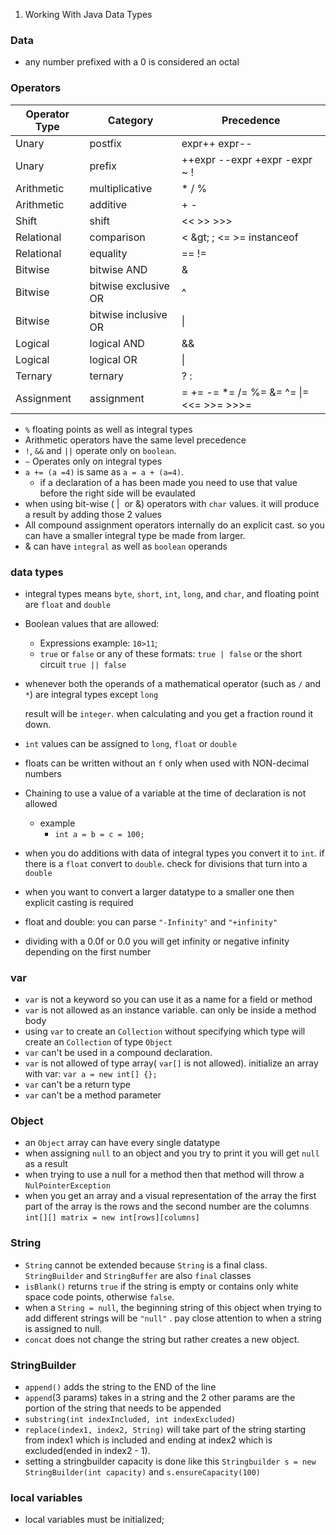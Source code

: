 1. Working With Java Data Types

### Data

- any number prefixed with a 0 is considered an octal

### Operators

| Operator Type | Category | Precedence |
| --- | --- | --- |
| Unary | postfix | expr++ expr-- |
| Unary | prefix | ++expr --expr +expr -expr ~ ! |
| Arithmetic | multiplicative | \* / % |
| Arithmetic | additive | \+ - |
| Shift | shift | &lt;< &gt;\> >>> |
| Relational | comparison | &lt; \&gt; ; &lt;= &gt;= instanceof |
| Relational | equality | == != |
| Bitwise | bitwise AND | &   |
| Bitwise | bitwise exclusive OR | ^   |
| Bitwise | bitwise inclusive OR | \|  |
| Logical | logical AND | &&  |
| Logical | logical OR | \|  |
| Ternary | ternary | ? : |
| Assignment | assignment | = += -= *= /= %= &= ^= \|= &lt;<= &gt;>= >>>= |

- `%` floating points as well as integral types
- Arithmetic operators have the same level precedence
- `!`, `&&` and `||` operate only on `boolean`.
- `~` Operates only on integral types
- `a += (a =4)` is same as `a = a + (a=4)`.
    - if a declaration of a has been made you need to use that value before the right side will be evaulated
- when using bit-wise ( |  or &) operators with `char` values. it will produce a result by adding those 2 values
- All compound assignment operators internally do an explicit cast. so you can have a smaller integral type be made from larger.
- & can have `integral` as well as `boolean` operands

### data types

- integral types means `byte`, `short`, `int`, `long`, and `char`, and floating point are `float` and `double`
    
- Boolean values that are allowed:
    
    - Expressions example: `10>11`;
    - `true` or `false` or any of these formats: `true | false` or the short circuit `true || false`
- whenever both the operands of a mathematical operator (such as `/` and `*`) are integral types except `long`
    
    result will be `integer`. when calculating and you get a fraction round it down.
    
- `int` values can be assigned to `long`, `float` or `double`
    
- floats can be written without an `f` only when used with NON-decimal numbers
    
- Chaining to use a value of a variable at the time of declaration is not allowed
    
    - example
        - `int a = b = c = 100;`
- when you do additions with data of integral types you convert it to `int`. if there is a `float` convert to `double`. check for divisions that turn into a `double`
    
- when you want to convert a larger datatype to a smaller one then explicit casting is required
    
- float and double: you can parse `"-Infinity"` and `"+infinity"`
    
- dividing with a 0.0f or 0.0 you will get infinity or negative infinity depending on the first number

### var

- `var` is not a keyword so you can use it as a name for a field or method
- `var` is not allowed as an instance variable. can only be inside a method body
- using `var` to create an `Collection` without specifying which type will create an `Collection` of type `Object`
- `var` can't be used in a compound declaration.
- `var` is not allowed of type array( `var[]` is not allowed). initialize an array with var: `var a = new int[] {};`
- `var` can't be a return type
- `var` can't be a method parameter

### Object

- an `Object` array can have every single datatype
- when assigning `null` to an object and you try to print it you will get `null` as a result
- when trying to use a null for a method then that method will throw a `NulPointerException`
- when you get an array and a visual representation of the array the first part of the array is the rows and the second number are the columns `int[][] matrix = new int[rows][columns]`

### String

- `String` cannot be extended because `String` is a final class. `StringBuilder` and `StringBuffer` are also `final` classes
- `isBlank()` returns `true` if the string is empty or contains only white space code points, otherwise `false`.
- when a `String = null`, the beginning string of this object when trying to add different strings will be `"null"` . pay close attention to when a string is assigned to null.
- `concat` does not change the string but rather creates a new object.

### StringBuilder

- `append()` adds the string to the END of the line
- `append`(3 params) takes in a string and the 2 other params are the portion of the string that needs to be appended
- `substring(int indexIncluded, int indexExcluded)`
- `replace(index1, index2, String)` will take part of the string starting from index1 which is included and ending at index2 which is excluded(ended in index2 - 1).
- setting a stringbuilder capacity is done like this `Stringbuilder s = new StringBuilder(int capacity)` and `s.ensureCapacity(100)`

### local variables

- local variables must be initialized;